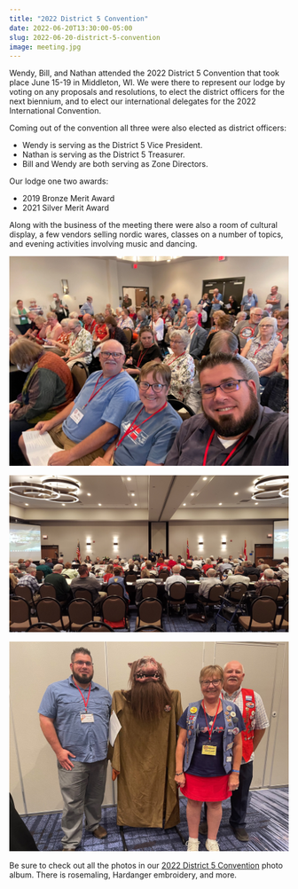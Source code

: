 ```yaml
---
title: "2022 District 5 Convention"
date: 2022-06-20T13:30:00-05:00
slug: 2022-06-20-district-5-convention
image: meeting.jpg
---
```


Wendy, Bill, and Nathan attended the 2022 District 5 Convention that took place June 15-19 in Middleton, WI.
We were there to represent our lodge by voting on any proposals and resolutions, to elect the district officers for the next biennium, and to elect our international delegates for the 2022 International Convention.

Coming out of the convention all three were also elected as district officers:

- Wendy is serving as the District 5 Vice President.
- Nathan is serving as the District 5 Treasurer.
- Bill and Wendy are both serving as Zone Directors.

Our lodge one two awards:

- 2019 Bronze Merit Award
- 2021 Silver Merit Award

Along with the business of the meeting there were also a room of cultural display, a few vendors selling nordic wares, classes on a number of topics, and evening activities involving music and dancing.

![Opening Ceremony](opening_ceremony.jpg)

![Delegate Meeting](meeting.jpg)

![Our Infamous Troll](troll.jpg)

Be sure to check out all the photos in our [2022 District 5 Convention](https://www.icloud.com/sharedalbum/#B0oGFssfGGuj87W) photo album.
There is rosemaling, Hardanger embroidery, and more.

